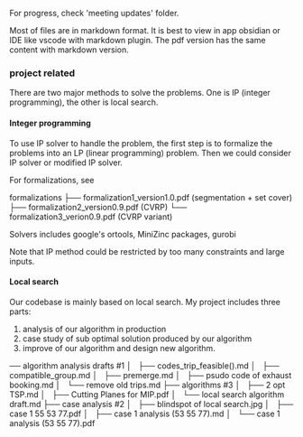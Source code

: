 For progress, check 'meeting updates' folder.

Most of files are in markdown format. It is best to view in app obsidian or IDE like vscode with markdown plugin. The pdf version has the same content with markdown version.

### project related
There are two major methods to solve the problems. One is IP (integer programming), the other is local search.

#### Integer programming
To use IP solver to handle the problem, the first step is to  formalize the problems into an LP (linear programming) problem. Then we could consider IP solver or modified IP solver. 

For formalizations, see

formalizations
├── formalization1_version1.0.pdf (segmentation + set cover)
├── formalization2_version0.9.pdf (CVRP)
└── formalization3_verion0.9.pdf (CVRP variant)

Solvers includes google's ortools, MiniZinc packages, gurobi

Note that IP method could be restricted by too many constraints and large inputs.


#### Local search
Our codebase is mainly based on local search. My project includes three parts: 
1. analysis of our algorithm in production
2. case study of sub optimal solution produced by our algorithm
3. improve of our algorithm and design new algorithm.

── algorithm analysis drafts #1
│   ├── codes_trip_feasible().md
│   ├── compatible_group.md
│   ├── premerge.md
│   ├── psudo code of exhaust booking.md
│   └── remove old trips.md
├── algorithms #3
│   ├── 2 opt TSP.md
│   ├── Cutting Planes for MIP.pdf
│   └── local search algorithm draft.md
├── case analysis #2
│   ├── blindspot of local search.jpg
│   ├── case 1 55 53 77.pdf
│   ├── case 1 analysis (53 55 77).md
│   └── case 1 analysis (53 55 77).pdf



